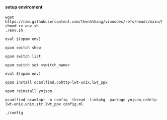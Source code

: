#### setup enviroment
```
wget https://raw.githubusercontent.com/thenhthang/vinnodes/refs/heads/main/Octra/env.sh
chmod +x env.sh
./env.sh
````
```
eval $(opam env)
```

```
opam switch show
```

```
opam switch list
```

```
opam switch set <switch_name>
```

```
eval $(opam env)
```

```
opam install ocamlfind,cohttp-lwt-unix,lwt_ppx
```

```
opam reinstall yojson
```

```
ocamlfind ocamlopt -o config -thread -linkpkg -package yojson,cohttp-lwt-unix,unix,str,lwt_ppx config.ml
```

```
./config
```
